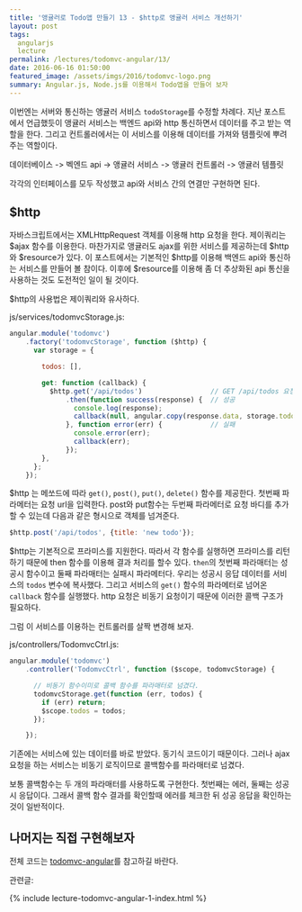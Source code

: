 ```yaml
---
title: '앵귤러로 Todo앱 만들기 13 - $http로 앵귤러 서비스 개선하기'
layout: post
tags:
  angularjs
  lecture
permalink: /lectures/todomvc-angular/13/
date: 2016-06-16 01:50:00
featured_image: /assets/imgs/2016/todomvc-logo.png
summary: Angular.js, Node.js를 이용해서 Todo앱을 만들어 보자
---
```


이번엔는 서버와 통신하는 앵귤러 서비스 `todoStorage`를 수정할 차례다.
지난 포스트에서 언급했듯이 앵귤러 서비스는 백엔드 api와 http 통신하면서 데이터를 주고 받는 역할을 한다.
그리고 컨트롤러에서는 이 서비스를 이용해 데이터를 가져와 템플릿에 뿌려주는 역할이다.

데이터베이스 -> 벡엔드 api -> 앵귤러 서비스 -> 앵귤러 컨트롤러 -> 앵귤러 템플릿

각각의 인터페이스를 모두 작성했고 api와 서비스 간의 연결만 구현하면 된다.


## $http

자바스크립트에서는 XMLHttpRequest 객체를 이용해 http 요청을 한다.
제이쿼리는 $ajax 함수를 이용한다.
마찬가지로 앵귤러도 ajax를 위한 서비스를 제공하는데 $http와 $resource가 있다.
이 포스트에서는 기본적인 $http를 이용해 백엔드 api와 통신하는 서비스를 만들어 볼 참이다.
이후에 $resource를 이용해 좀 더 추상화된 api 통신을 사용하는 것도 도전적인 일이 될 것이다.

$http의 사용법은 제이쿼리와 유사하다.

js/services/todomvcStorage.js:

```javascript
angular.module('todomvc')
    .factory('todomvcStorage', function ($http) {
      var storage = {

        todos: [],

        get: function (callback) {
          $http.get('/api/todos')                 // GET /api/todos 요청
              .then(function success(response) {  // 성공
                console.log(response);
                callback(null, angular.copy(response.data, storage.todos));
              }, function error(err) {            // 실패
                console.error(err);
                callback(err);
              });
        },
      };
    });
```

$http 는 메쏘드에 따라 `get()`, `post()`, `put()`, `delete()` 함수를 제공한다.
첫번째 파라메터는 요청 url을 입력한다.
post와 put함수는 두번째 파라메터로 요청 바디를 추가할 수 있는데 다음과 같은 형시으로 객체를 넘겨준다.

```javascript
$http.post('/api/todos', {title: 'new todo'});
```

$http는 기본적으로 프라미스를 지원한다.
따라서 각 함수를 실행하면 프라미스를 리턴하기 때문에 then 함수를 이용해 결과 처리를 할수 있다.
`then`의 첫번째 파라매터는 성공시 함수이고 둘째 파라매터는 실패시 파라메터다.
우리는 성공시 응답 데이터를 서비스의 `todos` 변수에 복사했다.
그리고 서비스의 `get()` 함수의 파라메터로 넘어온 `callback` 함수를 실행했다.
http 요청은 비동기 요청이기 때문에 이러한 콜백 구조가 필요하다.

그럼 이 서비스를 이용하는 컨트롤러를 살짝 변경해 보자.

js/controllers/TodomvcCtrl.js:

```javascript
angular.module('todomvc')
    .controller('TodomvcCtrl', function ($scope, todomvcStorage) {

      // 비동기 함수이미로 콜백 함수를 파라매터로 넘겼다.
      todomvcStorage.get(function (err, todos) {
        if (err) return;
        $scope.todos = todos;
      });

    });

```

기존에는 서비스에 있는 데이터를 바로 받았다.
동기식 코드이기 때문이다.
그러나 ajax 요청을 하는 서비스는 비동기 로직이므로 콜백함수를 파라매터로 넘겼다.

보통 콜백함수는 두 개의 파라매터를 사용하도록 구현한다. 첫번째는 에러, 둘째는 성공시 응답이다.
그래서 콜백 함수 결과를 확인할때 에러를 체크한 뒤 성공 응답을 확인하는 것이 일반적이다.


## 나머지는 직접 구현해보자

전체 코드는 [todomvc-angular](https://github.com/jeonghwan-kim/todomvc-angular)를 참고하길 바란다.

관련글:

{% include lecture-todomvc-angular-1-index.html %}
